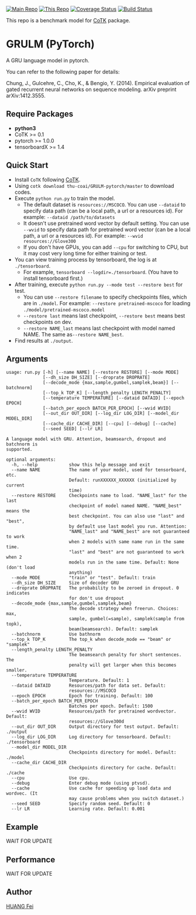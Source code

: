 [![Main Repo](https://img.shields.io/badge/Main_project-cotk-blue.svg?logo=github)](https://github.com/thu-coai/cotk)
[![This Repo](https://img.shields.io/badge/Model_repo-pytorch--seq2seq-blue.svg?logo=github)](https://github.com/thu-coai/GRULM-pytorch)
[![Coverage Status](https://coveralls.io/repos/github/thu-coai/seq2seq-pytorch/badge.svg?branch=master)](https://coveralls.io/github/thu-coai/GRULM-pytorch?branch=master)
[![Build Status](https://travis-ci.com/thu-coai/seq2seq-pytorch.svg?branch=master)](https://travis-ci.com/thu-coai/GRULM-pytorch)

This repo is a benchmark model for [CoTK](https://github.com/thu-coai/cotk) package.

# GRULM (PyTorch)

A GRU language model in pytorch.

You can refer to the following paper for details:

Chung, J., Gulcehre, C., Cho, K., & Bengio, Y. (2014). Empirical evaluation of gated recurrent neural networks on sequence modeling. arXiv preprint arXiv:1412.3555.

## Require Packages

* **python3**
* CoTK >= 0.1
* pytorch >= 1.0.0
* tensorboardX >= 1.4

## Quick Start

* Install ``CoTK`` following [CoTK](https://github.com/thu-coai/cotk).
* Using ``cotk download thu-coai/GRULM-pytorch/master`` to download codes.
* Execute ``python run.py`` to train the model.
  * The default dataset is ``resources://MSCOCO``. You can use ``--dataid`` to specify data path (can be a local path, a url or a resources id). For example: ``--dataid /path/to/datasets``
  * It doesn't use pretrained word vector by default setting. You can use ``--wvid`` to specify data path for pretrained word vector (can be a local path, a url or a resources id). For example: ``--wvid resources://Glove300``
  * If you don't have GPUs, you can add `--cpu` for switching to CPU, but it may cost very long time for either training or test.
* You can view training process by tensorboard, the log is at `./tensorboard`.
  * For example, ``tensorboard --logdir=./tensorboard``. (You have to install tensorboard first.)
* After training, execute  ``python run.py --mode test --restore best`` for test.
  * You can use ``--restore filename`` to specify checkpoints files, which are in ``./model``. For example: ``--restore pretrained-mscoco`` for loading ``./model/pretrained-mscoco.model``
  * ``--restore last`` means last checkpoint, ``--restore best`` means best checkpoints on dev.
  * ``--restore NAME_last`` means last checkpoint with model named NAME. The same as``--restore NAME_best``.
* Find results at ``./output``.

## Arguments

```none
usage: run.py [-h] [--name NAME] [--restore RESTORE] [--mode MODE]
              [--dh_size DH_SIZE] [--droprate DROPRATE]
              [--decode_mode {max,sample,gumbel,samplek,beam}] [--batchnorm]
              [--top_k TOP_K] [--length_penalty LENGTH_PENALTY]
              [--temperature TEMPERATURE] [--dataid DATAID] [--epoch EPOCH]
              [--batch_per_epoch BATCH_PER_EPOCH] [--wvid WVID]
              [--out_dir OUT_DIR] [--log_dir LOG_DIR] [--model_dir MODEL_DIR]
              [--cache_dir CACHE_DIR] [--cpu] [--debug] [--cache]
              [--seed SEED] [--lr LR]

A language model with GRU. Attention, beamsearch, dropout and batchnorm is
supported.

optional arguments:
  -h, --help            show this help message and exit
  --name NAME           The name of your model, used for tensorboard, etc.
                        Default: runXXXXXX_XXXXXX (initialized by current
                        time)
  --restore RESTORE     Checkpoints name to load. "NAME_last" for the last
                        checkpoint of model named NAME. "NAME_best" means the
                        best checkpoint. You can also use "last" and "best",
                        by default use last model you run. Attention:
                        "NAME_last" and "NAME_best" are not guaranteed to work
                        when 2 models with same name run in the same time.
                        "last" and "best" are not guaranteed to work when 2
                        models run in the same time. Default: None (don't load
                        anything)
  --mode MODE           "train" or "test". Default: train
  --dh_size DH_SIZE     Size of decoder GRU
  --droprate DROPRATE   The probability to be zeroed in dropout. 0 indicates
                        for don't use dropout
  --decode_mode {max,sample,gumbel,samplek,beam}
                        The decode strategy when freerun. Choices: max,
                        sample, gumbel(=sample), samplek(sample from topk),
                        beam(beamsearch). Default: samplek
  --batchnorm           Use bathnorm
  --top_k TOP_K         The top_k when decode_mode == "beam" or "samplek"
  --length_penalty LENGTH_PENALTY
                        The beamsearch penalty for short sentences. The
                        penalty will get larger when this becomes smaller.
  --temperature TEMPERATURE
                        Temperature. Default: 1
  --dataid DATAID       Resources/path for data set. Default:
                        resources://MSCOCO
  --epoch EPOCH         Epoch for training. Default: 100
  --batch_per_epoch BATCH_PER_EPOCH
                        Batches per epoch. Default: 1500
  --wvid WVID           Resources/path for pretrained wordvector. Default:
                        resources://Glove300d
  --out_dir OUT_DIR     Output directory for test output. Default: ./output
  --log_dir LOG_DIR     Log directory for tensorboard. Default: ./tensorboard
  --model_dir MODEL_DIR
                        Checkpoints directory for model. Default: ./model
  --cache_dir CACHE_DIR
                        Checkpoints directory for cache. Default: ./cache
  --cpu                 Use cpu.
  --debug               Enter debug mode (using ptvsd).
  --cache               Use cache for speeding up load data and wordvec. (It
                        may cause problems when you switch dataset.)
  --seed SEED           Specify random seed. Default: 0
  --lr LR               Learning rate. Default: 0.001
```

## Example

WAIT FOR UPDATE

## Performance

WAIT FOR UPDATE

## Author

[HUANG Fei](https://github.com/hzhwcmhf)
